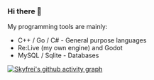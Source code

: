 ### Hi there 👋

My programming tools are mainly:

- C++ / Go / C# - General purpose languages
- Re:Live (my own engine) and Godot
- MySQL / Sqlite - Databases


[![Skyfrei's github activity graph](https://github-readme-activity-graph.vercel.app/graph?username=Skyfrei&theme=tokyo-night)](https://github.com/Skyfrei/github-readme-activity-graph)

